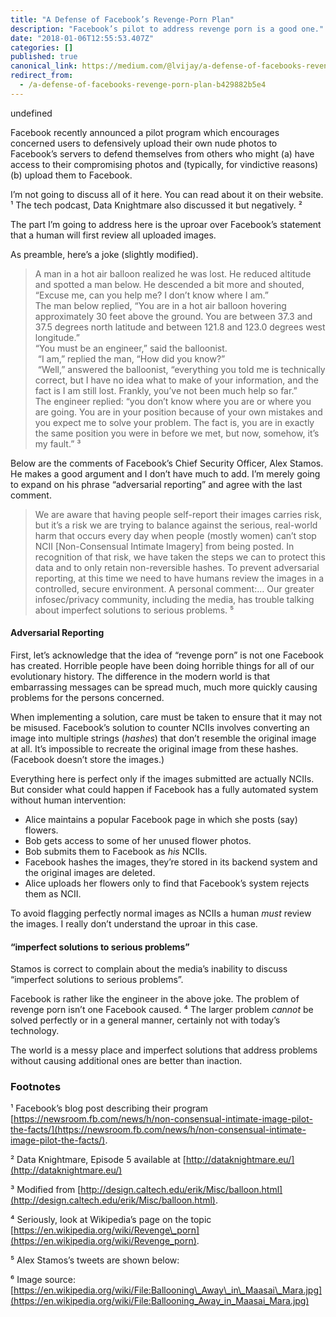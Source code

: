 ```yaml
---
title: "A Defense of Facebook’s Revenge-Porn Plan"
description: "Facebook’s pilot to address revenge porn is a good one."
date: "2018-01-06T12:55:53.407Z"
categories: []
published: true
canonical_link: https://medium.com/@lvijay/a-defense-of-facebooks-revenge-porn-plan-b429882b5e4
redirect_from:
  - /a-defense-of-facebooks-revenge-porn-plan-b429882b5e4
---
```


undefined

Facebook recently announced a pilot program which encourages concerned users to defensively upload their own nude photos to Facebook’s servers to defend themselves from others who might (a) have access to their compromising photos and (typically, for vindictive reasons) (b) upload them to Facebook.

I’m not going to discuss all of it here. You can read about it on their website. ¹ The tech podcast, Data Knightmare also discussed it but negatively. ²

The part I’m going to address here is the uproar over Facebook’s statement that a human will first review all uploaded images.

As preamble, here’s a joke (slightly modified).

> A man in a hot air balloon realized he was lost. He reduced altitude and spotted a man below. He descended a bit more and shouted,  
> “Excuse me, can you help me? I don’t know where I am.”  
> The man below replied, “You are in a hot air balloon hovering approximately 30 feet above the ground. You are between 37.3 and 37.5 degrees north latitude and between 121.8 and 123.0 degrees west longitude.”  
> “You must be an engineer,” said the balloonist.  
>  “I am,” replied the man, “How did you know?”  
>  “Well,” answered the balloonist, “everything you told me is technically correct, but I have no idea what to make of your information, and the fact is I am still lost. Frankly, you’ve not been much help so far.”  
> The engineer replied: “you don’t know where you are or where you are going. You are in your position because of your own mistakes and you expect me to solve your problem. The fact is, you are in exactly the same position you were in before we met, but now, somehow, it’s my fault.” ³

Below are the comments of Facebook’s Chief Security Officer, Alex Stamos. He makes a good argument and I don’t have much to add. I’m merely going to expand on his phrase “adversarial reporting” and agree with the last comment.

> We are aware that having people self-report their images carries risk, but it’s a risk we are trying to balance against the serious, real-world harm that occurs every day when people (mostly women) can’t stop NCII \[Non-Consensual Intimate Imagery\] from being posted. In recognition of that risk, we have taken the steps we can to protect this data and to only retain non-reversible hashes. To prevent adversarial reporting, at this time we need to have humans review the images in a controlled, secure environment. A personal comment:… Our greater infosec/privacy community, including the media, has trouble talking about imperfect solutions to serious problems. ⁵

#### Adversarial Reporting

First, let’s acknowledge that the idea of “revenge porn” is not one Facebook has created. Horrible people have been doing horrible things for all of our evolutionary history. The difference in the modern world is that embarrassing messages can be spread much, much more quickly causing problems for the persons concerned.

When implementing a solution, care must be taken to ensure that it may not be misused. Facebook’s solution to counter NCIIs involves converting an image into multiple strings (_hashes_) that don’t resemble the original image at all. It’s impossible to recreate the original image from these hashes. (Facebook doesn’t store the images.)

Everything here is perfect only if the images submitted are actually NCIIs. But consider what could happen if Facebook has a fully automated system without human intervention:

-   Alice maintains a popular Facebook page in which she posts (say) flowers.
-   Bob gets access to some of her unused flower photos.
-   Bob submits them to Facebook as _his_ NCIIs.
-   Facebook hashes the images, they’re stored in its backend system and the original images are deleted.
-   Alice uploads her flowers only to find that Facebook’s system rejects them as NCII.

To avoid flagging perfectly normal images as NCIIs a human _must_ review the images. I really don’t understand the uproar in this case.

#### “imperfect solutions to serious problems”

Stamos is correct to complain about the media’s inability to discuss “imperfect solutions to serious problems”.

Facebook is rather like the engineer in the above joke. The problem of revenge porn isn’t one Facebook caused. ⁴ The larger problem _cannot_ be solved perfectly or in a general manner, certainly not with today’s technology.

The world is a messy place and imperfect solutions that address problems without causing additional ones are better than inaction.

### Footnotes

¹ Facebook’s blog post describing their program [https://newsroom.fb.com/news/h/non-consensual-intimate-image-pilot-the-facts/](https://newsroom.fb.com/news/h/non-consensual-intimate-image-pilot-the-facts/).

² Data Knightmare, Episode 5 available at [http://dataknightmare.eu/](http://dataknightmare.eu/)

³ Modified from [http://design.caltech.edu/erik/Misc/balloon.html](http://design.caltech.edu/erik/Misc/balloon.html).

⁴ Seriously, look at Wikipedia’s page on the topic [https://en.wikipedia.org/wiki/Revenge\_porn](https://en.wikipedia.org/wiki/Revenge_porn).

⁵ Alex Stamos’s tweets are shown below:

⁶ Image source: [https://en.wikipedia.org/wiki/File:Ballooning\_Away\_in\_Maasai\_Mara.jpg](https://en.wikipedia.org/wiki/File:Ballooning_Away_in_Maasai_Mara.jpg)

